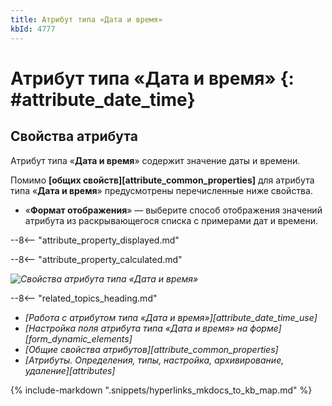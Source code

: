```yaml
---
title: Атрибут типа «Дата и время»
kbId: 4777
---
```


# Атрибут типа «Дата и время» {: #attribute_date_time}

## Свойства атрибута

Атрибут типа «**Дата и время**» содержит значение даты и времени.

Помимо **[общих свойств][attribute_common_properties]** для атрибута типа «**Дата и время**» предусмотрены перечисленные ниже свойства.

- «**Формат отображения**» — выберите способ отображения значений атрибута из раскрывающегося списка с примерами дат и времени.

--8<-- "attribute_property_displayed.md"

--8<-- "attribute_property_calculated.md"

_![Свойства атрибута типа «Дата и время»](attribute_date_time_properties.png)_

<div class="relatedTopics" markdown="block">

--8<-- "related_topics_heading.md"

- _[Работа с атрибутом типа «Дата и время»][attribute_date_time_use]_
- _[Настройка поля атрибута типа «Дата и время» на форме][form_dynamic_elements]_
- _[Общие свойства атрибутов][attribute_common_properties]_
- _[Атрибуты. Определения, типы, настройка, архивирование, удаление][attributes]_

</div>
{% include-markdown ".snippets/hyperlinks_mkdocs_to_kb_map.md" %}
